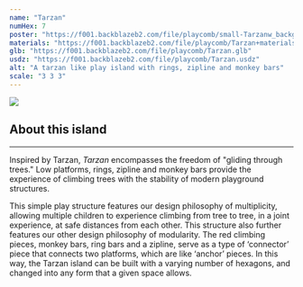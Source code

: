 ```yaml
---
name: "Tarzan"
numHex: 7
poster: "https://f001.backblazeb2.com/file/playcomb/small-Tarzanw_background.png"
materials: "https://f001.backblazeb2.com/file/playcomb/Tarzan+materials.png"
glb: "https://f001.backblazeb2.com/file/playcomb/Tarzan.glb"
usdz: "https://f001.backblazeb2.com/file/playcomb/Tarzan.usdz"
alt: "A tarzan like play island with rings, zipline and monkey bars"
scale: "3 3 3"
---
```


<div class="about-img">
    <img src="https://f001.backblazeb2.com/file/playcomb/TARZAN.png" />
</div>

<div class="about-desc">
    <h2>About this island</h2>
    <hr />
    <p>
    Inspired by Tarzan, <i>Tarzan</i> encompasses the freedom of "gliding through trees." Low platforms, rings, zipline and monkey bars provide the experience of climbing trees with the stability of modern playground structures.</p>
    <p> 
    This simple play structure features our design philosophy of multiplicity, allowing multiple children to experience climbing from tree to tree, in a joint experience, at safe distances from each other. This structure also further features our other design philosophy of modularity. The red climbing pieces, monkey bars, ring bars and a zipline, serve as a type of ‘connector’ piece that connects two platforms, which are like ‘anchor’ pieces. In this way, the Tarzan island can be built with a varying number of hexagons, and changed into any form that a given space allows. 
    </p>
</div>